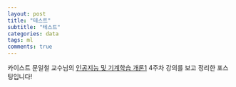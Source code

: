 ```yaml
---
layout: post
title: "테스트"
subtitle: "테스트"
categories: data
tags: ml
comments: true
---
```

카이스트 문일철 교수님의 [인공지능 및 기계학습 개론1](http://www.edwith.org/machinelearning1_17) 4주차 강의를 보고 정리한 포스팅입니다!
